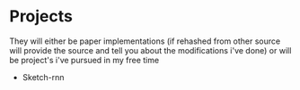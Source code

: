 # Projects
They will either be paper implementations (if rehashed from other source will provide the source and tell you about the modifications i've done) or will be project's i've pursued in my free time

- Sketch-rnn
